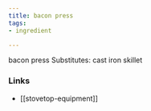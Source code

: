 ```yaml
---
title: bacon press
tags:
- ingredient

---
```

bacon press Substitutes: cast iron skillet

### Links

* [[stovetop-equipment]]
